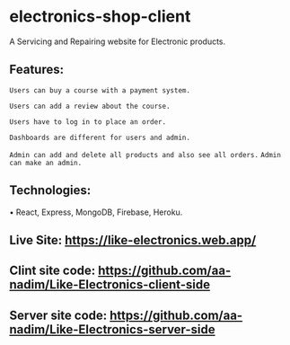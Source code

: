 # electronics-shop-client

A Servicing and Repairing website for Electronic products.
## Features:
  `Users can buy a course with a payment system.`
  
  `Users can add a review about the course.`
  
  `Users have to log in to place an order.`
  
  `Dashboards are different for users and admin.`
  
  `Admin can add and delete all products and also see all orders.`
  `Admin can make an admin.`
## Technologies: 
• React, Express, MongoDB, Firebase, Heroku. 

## Live Site: https://like-electronics.web.app/
## Clint site code: https://github.com/aa-nadim/Like-Electronics-client-side
## Server site code: https://github.com/aa-nadim/Like-Electronics-server-side

